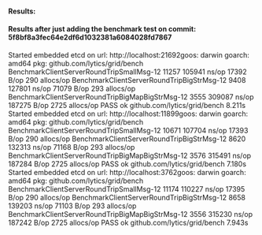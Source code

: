 










#### Results: 


#### Results after just adding the benchmark test on commit: 5f8bf8a3fec64e2df6d1032381a6084028fd7867

Started embedded etcd on url: http://localhost:21692goos: darwin
goarch: amd64
pkg: github.com/lytics/grid/bench
BenchmarkClientServerRoundTripSmallMsg-12                  11257            105941 ns/op           17392 B/op        290 allocs/op
BenchmarkClientServerRoundTripBigStrMsg-12                  9408            127801 ns/op           71079 B/op        293 allocs/op
BenchmarkClientServerRoundTripBigMapBigStrMsg-12            3555            309087 ns/op          187275 B/op       2725 allocs/op
PASS
ok      github.com/lytics/grid/bench    8.211s
Started embedded etcd on url: http://localhost:11899goos: darwin
goarch: amd64
pkg: github.com/lytics/grid/bench
BenchmarkClientServerRoundTripSmallMsg-12                  10671            107704 ns/op           17393 B/op        290 allocs/op
BenchmarkClientServerRoundTripBigStrMsg-12                  8620            132313 ns/op           71168 B/op        293 allocs/op
BenchmarkClientServerRoundTripBigMapBigStrMsg-12            3576            315491 ns/op          187284 B/op       2725 allocs/op
PASS
ok      github.com/lytics/grid/bench    7.180s
Started embedded etcd on url: http://localhost:3762goos: darwin
goarch: amd64
pkg: github.com/lytics/grid/bench
BenchmarkClientServerRoundTripSmallMsg-12                  11174            110227 ns/op           17395 B/op        290 allocs/op
BenchmarkClientServerRoundTripBigStrMsg-12                  8658            139203 ns/op           71103 B/op        293 allocs/op
BenchmarkClientServerRoundTripBigMapBigStrMsg-12            3556            315230 ns/op          187242 B/op       2725 allocs/op
PASS
ok      github.com/lytics/grid/bench    7.943s



